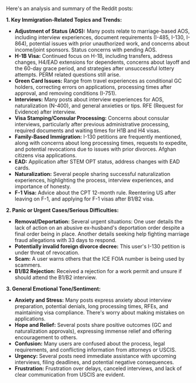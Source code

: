 Here's an analysis and summary of the Reddit posts:

**1. Key Immigration-Related Topics and Trends:**

*   **Adjustment of Status (AOS):** Many posts relate to marriage-based AOS, including interview experiences, document requirements (I-485, I-130, I-864), potential issues with prior unauthorized work, and concerns about income/joint sponsors. Status concerns with pending AOS.
*   **H-1B Visa:** Continued focus on H-1B, including transfers, address changes, H4/EAD extensions for dependents, concerns about layoff and the 60-day grace period, and strategies after unsuccessful lottery attempts. PERM related questions still arise.
*   **Green Card Issues:** Range from travel experiences as conditional GC holders, correcting errors on applications, processing times after approval, and removing conditions (I-751).
*   **Interviews:** Many posts about interview experiences for AOS, naturalization (N-400), and general anxieties or tips. RFE (Request for Evidence) after interview.
*   **Visa Stamping/Consular Processing:** Concerns about consular interviews, particularly after previous administrative processing, required documents and waiting times for H1B and H4 visas.
*    **Family-Based Immigration:** I-130 petitions are frequently mentioned, along with concerns about long processing times, requests to expedite, and potential revocations due to issues with prior divorces. Afghan citizens visa applications.
*   **EAD:** Application after STEM OPT status, address changes with EAD cards.
*   **Naturalization:** Several people sharing successful naturalization experiences, highlighting the process, interview experiences, and importance of honesty.
*   **F-1 Visa:** Advice about the CPT 12-month rule. Reentering US after leaving on F-1, and applying for F-1 visas after B1/B2 visa.

**2. Panic or Urgent Cases/Serious Difficulties:**

*   **Removal/Deportation:** Several urgent situations: One user details the lack of action on an abusive ex-husband's deportation order despite a final order being in place. Another details seeking help fighting marriage fraud allegations with 33 days to respond.
*   **Potentially invalid foreign divorce decree:** This user's I-130 petition is under threat of revocation.
*    **Scam:** A user warns others that the ICE FOIA number is being used by scammers.
*   **B1/B2 Rejection:** Received a rejection for a work permit and unsure if should attend the B1/B2 interview.

**3. General Emotional Tone/Sentiment:**

*   **Anxiety and Stress:** Many posts express anxiety about interview preparation, potential denials, long processing times, RFEs, and maintaining visa compliance. There's worry about making mistakes on applications.
*   **Hope and Relief:** Several posts share positive outcomes (GC and naturalization approvals), expressing immense relief and offering encouragement to others.
*   **Confusion:** Many users are confused about the process, legal requirements, and conflicting information from attorneys or USCIS.
*   **Urgency:** Several posts need immediate assistance with upcoming interviews, filing deadlines, and potential negative consequences.
*   **Frustration:** Frustration over delays, canceled interviews, and lack of clear communication from USCIS are evident.
